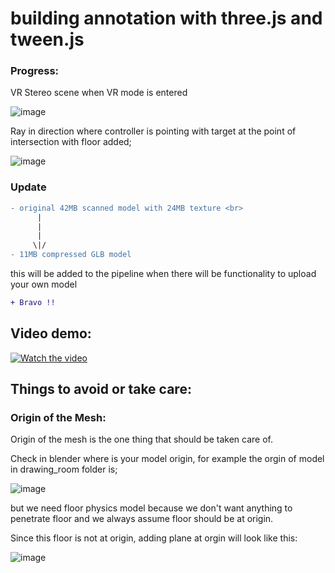 # building annotation with three.js and tween.js

### Progress:

VR Stereo scene when VR mode is entered<br />

![image](https://user-images.githubusercontent.com/11494733/202894761-0fba9553-ace0-459d-bfba-23462f34c5f2.png)

Ray in direction where controller is pointing with target at the point of intersection with floor added;

![image](https://user-images.githubusercontent.com/11494733/203047178-d165b6cd-35b9-4ed5-8c80-9e5386237008.png)


### Update
```diff
- original 42MB scanned model with 24MB texture <br>
      |
      |  
      |
     \|/ 
- 11MB compressed GLB model
```

this will be added to the pipeline when there will be functionality to upload your own model
```diff
+ Bravo !! 
```

## Video demo:

[![Watch the video](https://img.youtube.com/vi/44MaoyOK18k/default.jpg)](https://www.youtube.com/watch?v=44MaoyOK18k&ab_channel=PravinPoudel)


## Things to avoid or take care:

### Origin of the Mesh:

Origin of the mesh is the one thing that should be taken care of.

Check in blender where is your model origin, for example the orgin of model in drawing_room folder is;

![image](https://user-images.githubusercontent.com/11494733/201652148-4eb4364a-eba5-4a4f-9a99-5104973b4832.png)

but we need floor physics model because we don't want anything to penetrate floor and we always assume floor should be at origin.

Since this floor is not at origin, adding plane at orgin will look like this:

![image](https://user-images.githubusercontent.com/11494733/201652912-418ce406-4e9c-44d6-9e26-ecd4286ad16e.png)


